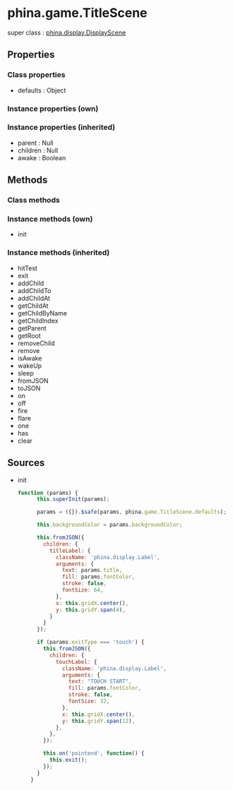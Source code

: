 # phina.game.TitleScene

super class : [phina.display.DisplayScene](phina.display.DisplayScene.md)

## Properties

### Class properties

* defaults : Object

### Instance properties (own)


### Instance properties (inherited)

* parent : Null
* children : Null
* awake : Boolean

## Methods

### Class methods


### Instance methods (own)

* init

### Instance methods (inherited)

* hitTest
* exit
* addChild
* addChildTo
* addChildAt
* getChildAt
* getChildByName
* getChildIndex
* getParent
* getRoot
* removeChild
* remove
* isAwake
* wakeUp
* sleep
* fromJSON
* toJSON
* on
* off
* fire
* flare
* one
* has
* clear

## Sources

* init
  ```javascript
  function (params) {
        this.superInit(params);
  
        params = ({}).$safe(params, phina.game.TitleScene.defaults);
  
        this.backgroundColor = params.backgroundColor;
  
        this.fromJSON({
          children: {
            titleLabel: {
              className: 'phina.display.Label',
              arguments: {
                text: params.title,
                fill: params.fontColor,
                stroke: false,
                fontSize: 64,
              },
              x: this.gridX.center(),
              y: this.gridY.span(4),
            }
          }
        });
  
        if (params.exitType === 'touch') {
          this.fromJSON({
            children: {
              touchLabel: {
                className: 'phina.display.Label',
                arguments: {
                  text: "TOUCH START",
                  fill: params.fontColor,
                  stroke: false,
                  fontSize: 32,
                },
                x: this.gridX.center(),
                y: this.gridY.span(12),
              },
            },
          });
  
          this.on('pointend', function() {
            this.exit();
          });
        }
      }
  ```

